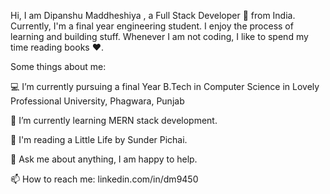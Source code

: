 Hi, I am Dipanshu Maddheshiya , a Full Stack Developer 🚀 from India. Currently, I'm a final year engineering student. 
I enjoy the process of learning and building stuff. Whenever I am not coding, I like to spend my time reading books ❤️.

Some things about me:


💻 I’m currently pursuing a final Year B.Tech in Computer Science in Lovely Professional University, Phagwara, Punjab

🌱 I’m currently learning MERN stack development.

📖 I'm reading a Little Life by Sunder Pichai.

💬 Ask me about anything, I am happy to help.

📫 How to reach me: linkedin.com/in/dm9450

<!---
dm9450-cloud/dm9450-cloud is a ✨ special ✨ repository because its `README.md` (this file) appears on your GitHub profile.
You can click the Preview link to take a look at your changes.
--->
